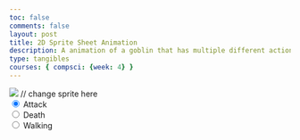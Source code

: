 ```yaml
---
toc: false
comments: false
layout: post
title: 2D Sprite Sheet Animation
description: A animation of a goblin that has multiple different actions.
type: tangibles
courses: { compsci: {week: 4} }
---
```




<body>
    <div>
        <canvas id="spriteContainer"> <!-- Within the base div is a canvas. An HTML canvas is used only for graphics. It allows the user to access some basic functions related to the image created on the canvas (including animation) -->
            <img id="goblinSprite" src="{{site.baseurl}}/images/goblinsprites.png">  // change sprite here
        </canvas>
        <div id="controls"> <!--basic radio buttons which can be used to check whether each individual animaiton works -->
            <input type="radio" name="animation" id="attacking" checked>
            <label for="attacking">Attack</label><br>
            <input type="radio" name="animation" id="death">
            <label for="death">Death</label><br>
            <input type="radio" name="animation" id="walking">
            <label for="walking">Walking</label><br>
        </div>
    </div>
</body>

<script>
    // start on page load
    window.addEventListener('load', function () {
        const canvas = document.getElementById('spriteContainer');
        const ctx = canvas.getContext('2d');
        const SPRITE_WIDTH = 106.5;  // matches sprite pixel width
        const SPRITE_HEIGHT = 100; // matches sprite pixel height
        const FRAME_LIMIT = 4;  // matches number of frames per sprite row, this code assume each row is same

        const SCALE_FACTOR = 2;  // control size of sprite on canvas
        canvas.width = SPRITE_WIDTH * SCALE_FACTOR;
        canvas.height = SPRITE_HEIGHT * SCALE_FACTOR;

        class Goblin {
            constructor() {
                this.image = document.getElementById("goblinSprite");
                this.x = 0;
                this.y = 0;
                this.minFrame = 0;
                this.maxFrame = FRAME_LIMIT;
                this.frameX = 0;
                this.frameY = 0;
            }

            // draw goblin object
            draw(context) {
                context.drawImage(
                    this.image,
                    this.frameX * SPRITE_WIDTH,
                    this.frameY * SPRITE_HEIGHT,
                    SPRITE_WIDTH,
                    SPRITE_HEIGHT,
                    this.x,
                    this.y,
                    canvas.width,
                    canvas.height
                );
            }

            // update frameX of object
            update() {
                if (this.frameX < this.maxFrame) {
                    this.frameX++;
                } else {
                    this.frameX = 0;
                }
            }
        }

        // goblin object
        const goblin = new Goblin();

        // update frameY of goblin object, action from idle, bark, walk radio control
        const controls = document.getElementById('controls');
        controls.addEventListener('click', function (event) {
            if (event.target.tagName === 'INPUT') {
                const selectedAnimation = event.target.id;
                switch (selectedAnimation) {
                    case 'attacking':
                        goblin.frameY = 0;
                        goblin.frameX = 1.5;
                        break;
                    case 'death':
                        goblin.frameY = 1.5;
                        goblin.frameX = 1;
                        break;
                    case 'walking':
                        goblin.frameY = 3;
                        goblin.frameX = 1;
                        break;
                    default:
                        break;
                }
            }
        });

        // Animation recursive control function
        function animate() {
            // Clears the canvas to remove the previous frame.
            ctx.clearRect(0, 0, canvas.width, canvas.height);

            // Draws the current frame of the sprite.
            goblin.draw(ctx);

            // Updates the `frameX` property to prepare for the next frame in the sprite sheet.
            goblin.update();

            // Uses `requestAnimationFrame` to synchronize the animation loop with the display's refresh rate,
            // ensuring smooth visuals.
            setTimeout(()=>{requestAnimationFrame(animate)}, 140);
        }

        // run 1st animate
        animate();
    });
</script>